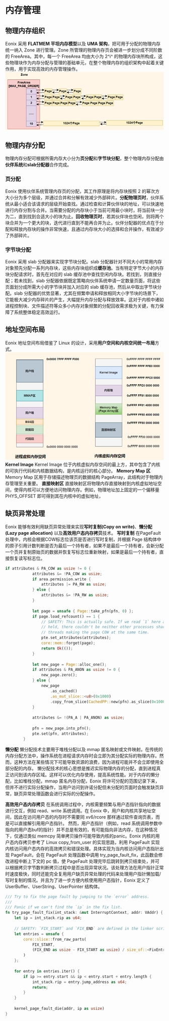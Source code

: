 # 内存管理

## 物理内存组织
Eonix 采用 **FLATMEM 平坦内存模型**以及 **UMA 架构**，把可用于分配的物理内存统一纳入 Zone 进行管理。Zone 所管理的物理内存页会被进一步划分成不同阶数的 FreeArea。其中，每一个 FreeArea 均由大小为 2^i^ 的物理内存块所构成，这些物理块作为内存分配与管理的基础单元，在整个物理内存的组织架构中起着关键作用，用于实现高效的内存管理操作。
![物理内存组织](images/mm_zone.png)

## 物理内存分配
物理内存分配可根据所需内存大小分为**页分配**和**字节块分配**，整个物理内存分配由**伙伴系统**和**slab分配器**合作完成。

### 页分配
Eonix 使用伙伴系统管理内存页的分配，其工作原理是将内存块按照 2 的幂次方大小分为多个层级，并通过合并和分解有效减少外部碎片。**分配物理页时**，伙伴系统从最小适合该请求的层级开始查找。通过检查和计算伙伴块的地址，可以快速地进行内存分割与合并。当需要分配的内存块小于当前可用最小块时，将当前块一分为二，直到找到合适大小的块为止。**回收物理页时**，若其伙伴块也空闲，则将两个块合并为一个更大的块，迭代进行直到不能再合并为止。伙伴分配器的优点在于分配和释放内存块的操作非常快速，且通过内存块大小的选择和合并操作，有效减少了外部碎片。

### 字节块分配
Eonix 采用 slab 分配器来实现字节块分配。slab 分配器针对不同大小的常用内存对象预先分配一系列内存块，这些内存块组织成**缓存池**。当有特定字节大小的内存块分配请求时，首先在对应的 slab 缓存池中查找空闲内存块。若找到，则直接分配；若未找到，slab 分配器依据既定策略向伙伴系统申请一定数量页面，将这些页面划分成所需大小的字节块并加入对应的 slab 缓存池，然后从中取出字节块分配。slab 分配器的优势显著，尤其在频繁申请和释放相同大小字节块的场景下，它能极大减少内存碎片的产生，大幅提升内存分配与释放效率。这对于内核中诸如进程控制块、文件描述符等众多小内存对象频繁的分配回收需求极为关键，有力保障了系统整体稳定高效运行。

## 地址空间布局
Eonix 地址空间布局借鉴了 Linux 的设计，采用**用户空间和内核空间统一布局**方式。
![地址空间](images/mm_layout.png)
**Kernel Image**
Kernel Image 位于内核虚拟内存空间的最上方，其中包含了内核的可执行代码和内核数据结构，是内核运行的核心部分。
**Memory Map 区**
Memory Map 区用于存储描述物理页的数据结构 PageArray，此结构对于物理内存管理至关重要。
**直接映射区**
直接映射区将物理内存直接映射到内核虚拟地址空间，使得内核可以方便地访问物理内存。例如，物理地址加上固定的一个偏移量 PHYS_OFFSET 即可得到其在内核中的虚拟地址，

## 缺页异常处理
Eonix 能够有效利用缺页异常处理来实现**写时复制(Copy on write)**、**懒分配(Lazy page allocation)** 以及**高效用户态内存拷贝**技术。
**写时复制**
在PageFault处理中，内核会根据COW标志位该页是否进行写时复制，并根据 Page 结构体中的原子引用计数判断是否为最后一个持有者，如果不是最后一个持有者，会新分配一个页并复制原始页的数据并恢复写标志位重新映射，如果是最后一个持有者，直接恢复读写标志位。
``` rust
if attributes & PA_COW as usize != 0 {
            attributes &= !PA_COW as usize;
            if area.permission.write {
                attributes |= PA_RW as usize;
            } else {
                attributes &= !PA_RW as usize;
            }

            let page = unsafe { Page::take_pfn(pfn, 0) };
            if page.load_refcount() == 1 {
                // SAFETY: This is actually safe. If we read `1` here and we have `MMList` lock
                // held, there couldn't be neither other processes sharing the page, nor other
                // threads making the page COW at the same time.
                pte.set_attributes(attributes);
                core::mem::forget(page);
                return Ok(());
            }

            let new_page = Page::alloc_one();
            if attributes & PA_ANON as usize != 0 {
                new_page.zero();
            } else {
                new_page
                    .as_cached()
                    .as_mut_slice::<u8>(0x1000)
                    .copy_from_slice(CachedPP::new(pfn).as_slice(0x1000));
            }

            attributes &= !(PA_A | PA_ANON) as usize;

            pfn = new_page.into_pfn();
            pte.set(pfn, attributes);
        }
```

**懒分配**
懒分配技术主要用于堆栈分配以及 mmap 匿名映射或文件映射。在传统的内存分配方法中，操作系统在进程请求内存时会立即为其分配实际的物理内存。然而，这种方法在某些情况下可能导致资源的浪费，因为进程可能并不会立即使用全部分配的内存。
懒分配技术的核心思想是推迟实际物理内存的分配，直到进程真正访问到该内存区域。这样可以优化内存使用，提高系统性能。对于内存的懒分配，比如堆栈分配，mmap 匿名内存分配，Eonix 将许可分配的范围记录下来，但并不进行实际分配操作，当用户访问到许诺分配但未分配的页面时会触发缺页异常，缺页异常处理函数会进行实际的分配操作。

**高效用户态内存拷贝**
在系统调用过程中，内核需要频繁与用户态指针指向的数据进行交互，例如 read、write 系统调用。在 Eonix 中，用户和内核共享地址空间，因此在访问用户态的内存时不需要同 xv6/rcore 那样通过软件查询页表，而是可以直接解引用用户态指针。
然而，用户态指针（例如，read 系统调用参数中指向的用户态buf的指针）并不总是有效的，有可能指向非法内存，在这种情况下，仅通过类似 memcpy 简单拷贝操作可能导致内核的panic。Eonix 内核的用户态内存拷贝参考了 Linux copy_from_user 的实现思路，利用 PageFault 实现内核访问用户态内存的高效拷贝和错误处理。具体实现为当内核访问用户态指针出现 PageFault，会在 PageFault 处理函数中调用 try_page_fault_fix，此函数会修改进程中断上下文的 pc 值，使 PageFault 处理完毕后跳转到拷贝结束处，并可以根据拷贝字节数判断拷贝过程中是否出现异常状况。该处理方法在用户指针正常时速度极快，同时还能完全复用用户缺页异常处理的代码来处理用户指针懒加载/写时复制的情况。并且为了进一步方便内核使用用户态指针，Eonix 定义了 UserBuffer、UserString、UserPointer 结构体。
``` rust
/// Try to fix the page fault by jumping to the `error` address.
///
/// Panic if we can't find the `ip` in the fix list.
fn try_page_fault_fix(int_stack: &mut InterruptContext, addr: VAddr) {
    let ip = int_stack.rip as u64;

    // SAFETY: `FIX_START` and `FIX_END` are defined in the linker script in `.rodata` section.
    let entries = unsafe {
        core::slice::from_raw_parts(
            FIX_START,
            (FIX_END as usize - FIX_START as usize) / size_of::<FixEntry>(),
        )
    };

    for entry in entries.iter() {
        if ip >= entry.start && ip < entry.start + entry.length {
            int_stack.rip = entry.jump_address as u64;
            return;
        }
    }

    kernel_page_fault_die(addr, ip as usize)
}
```
